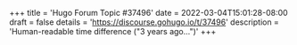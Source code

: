 +++
title = 'Hugo Forum Topic #37496'
date = 2022-03-04T15:01:28-08:00
draft = false
details = 'https://discourse.gohugo.io/t/37496'
description = 'Human-readable time difference ("3 years ago...")'
+++
